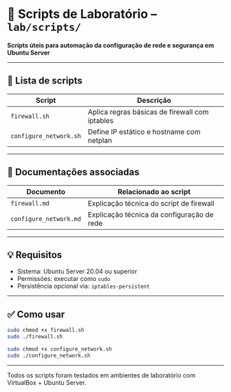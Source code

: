 # 📂 Scripts de Laboratório – `lab/scripts/`  
**Scripts úteis para automação da configuração de rede e segurança em Ubuntu Server**

---

## 📜 Lista de scripts

| Script                   | Descrição                                                |
|--------------------------|----------------------------------------------------------|
| `firewall.sh`            | Aplica regras básicas de firewall com iptables           |
| `configure_network.sh`   | Define IP estático e hostname com netplan                |

---

## 📄 Documentações associadas

| Documento                | Relacionado ao script                                     |
|--------------------------|----------------------------------------------------------|
| `firewall.md`            | Explicação técnica do script de firewall                 |
| `configure_network.md`   | Explicação técnica da configuração de rede               |

---

## 💡 Requisitos

- Sistema: Ubuntu Server 20.04 ou superior
- Permissões: executar como `sudo`
- Persistência opcional via: `iptables-persistent`

---

## ✅ Como usar

```bash
sudo chmod +x firewall.sh
sudo ./firewall.sh

sudo chmod +x configure_network.sh
sudo ./configure_network.sh
```

---

Todos os scripts foram testados em ambientes de laboratório com VirtualBox + Ubuntu Server.
